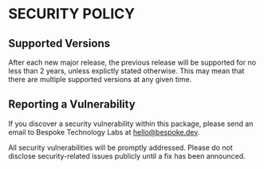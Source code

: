 # SECURITY POLICY

## Supported Versions

After each new major release, the previous release will be supported for no
less than 2 years, unless explictly stated otherwise. This may mean that there
are multiple supported versions at any given time.

## Reporting a Vulnerability

If you discover a security vulnerability within this package, please send an
email to Bespoke Technology Labs at hello@bespoke.dev.

All security vulnerabilities will be promptly addressed.
Please do not disclose security-related issues publicly until a fix
has been announced.
